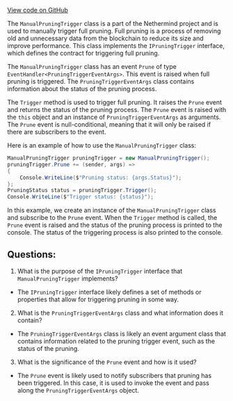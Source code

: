 [View code on GitHub](https://github.com/NethermindEth/nethermind/src/Nethermind/Nethermind.Blockchain/FullPruning/ManualPruningTrigger.cs)

The `ManualPruningTrigger` class is a part of the Nethermind project and is used to manually trigger full pruning. Full pruning is a process of removing old and unnecessary data from the blockchain to reduce its size and improve performance. This class implements the `IPruningTrigger` interface, which defines the contract for triggering full pruning.

The `ManualPruningTrigger` class has an event `Prune` of type `EventHandler<PruningTriggerEventArgs>`. This event is raised when full pruning is triggered. The `PruningTriggerEventArgs` class contains information about the status of the pruning process.

The `Trigger` method is used to trigger full pruning. It raises the `Prune` event and returns the status of the pruning process. The `Prune` event is raised with the `this` object and an instance of `PruningTriggerEventArgs` as arguments. The `Prune` event is null-conditional, meaning that it will only be raised if there are subscribers to the event.

Here is an example of how to use the `ManualPruningTrigger` class:

```csharp
ManualPruningTrigger pruningTrigger = new ManualPruningTrigger();
pruningTrigger.Prune += (sender, args) =>
{
    Console.WriteLine($"Pruning status: {args.Status}");
};
PruningStatus status = pruningTrigger.Trigger();
Console.WriteLine($"Trigger status: {status}");
```

In this example, we create an instance of the `ManualPruningTrigger` class and subscribe to the `Prune` event. When the `Trigger` method is called, the `Prune` event is raised and the status of the pruning process is printed to the console. The status of the triggering process is also printed to the console.
## Questions: 
 1. What is the purpose of the `IPruningTrigger` interface that `ManualPruningTrigger` implements?
- The `IPruningTrigger` interface likely defines a set of methods or properties that allow for triggering pruning in some way.

2. What is the `PruningTriggerEventArgs` class and what information does it contain?
- The `PruningTriggerEventArgs` class is likely an event argument class that contains information related to the pruning trigger event, such as the status of the pruning.

3. What is the significance of the `Prune` event and how is it used?
- The `Prune` event is likely used to notify subscribers that pruning has been triggered. In this case, it is used to invoke the event and pass along the `PruningTriggerEventArgs` object.